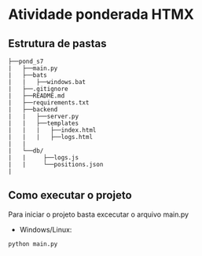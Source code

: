 # Atividade ponderada HTMX

## Estrutura de pastas

    ├──pond_s7
    |   ├──main.py
    |   ├──bats
    |   |   ├──windows.bat
    |   ├──.gitignore
    |   ├──README.md
    |   ├──requirements.txt
    |   ├──backend
    |   |   ├──server.py
    |   |   ├──templates
    |   |   |   ├──index.html
    |   |   |   ├──logs.html
    |   |   
    |   └──db/
    |   |     ├──logs.js
    |   |     └──positions.json
    |   


## Como executar o projeto

Para iniciar o projeto basta excecutar o arquivo main.py

- Windows/Linux: 
```batch
python main.py
```
